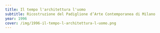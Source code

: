 ```yaml
---
title: Il tempo l'architettura l'uomo
subtitle: Ricostruzione del Padiglione d’Arte Contemporanea di Milano
year: 1996
cover: /img/1996-il-tempo-l-architettura-l-uomo.png
---
```

